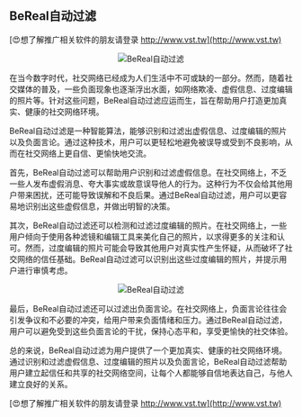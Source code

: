 ## **BeReal自动过滤**

[😍想了解推广相关软件的朋友请登录 http://www.vst.tw](http://www.vst.tw)

 <center><img src="https://vst.tw/MP4/tuiguang/png/2.png" alt="BeReal自动过滤"></center>

在当今数字时代，社交网络已经成为人们生活中不可或缺的一部分。然而，随着社交媒体的普及，一些负面现象也逐渐浮出水面，如网络欺凌、虚假信息、过度编辑的照片等。针对这些问题，BeReal自动过滤应运而生，旨在帮助用户打造更加真实、健康的社交网络环境。

BeReal自动过滤是一种智能算法，能够识别和过滤出虚假信息、过度编辑的照片以及负面言论。通过这种技术，用户可以更轻松地避免被误导或受到不良影响，从而在社交网络上更自信、更愉快地交流。

首先，BeReal自动过滤可以帮助用户识别和过滤虚假信息。在社交网络上，不乏一些人发布虚假消息、夸大事实或故意误导他人的行为。这种行为不仅会给其他用户带来困扰，还可能导致误解和不良后果。通过BeReal自动过滤，用户可以更容易地识别出这些虚假信息，并做出明智的决策。

其次，BeReal自动过滤还可以检测和过滤过度编辑的照片。在社交网络上，一些用户倾向于使用各种滤镜和编辑工具来美化自己的照片，以求得更多的关注和认可。然而，过度编辑的照片可能会导致其他用户对真实性产生怀疑，从而破坏了社交网络的信任基础。BeReal自动过滤可以识别出这些过度编辑的照片，并提示用户进行审慎考虑。

 <center><img src="https://vst.tw/MP4/tuiguang/png/5.png" alt="BeReal自动过滤"></center>

最后，BeReal自动过滤还可以过滤出负面言论。在社交网络上，负面言论往往会引发争议和不必要的冲突，给用户带来负面情绪和压力。通过BeReal自动过滤，用户可以避免受到这些负面言论的干扰，保持心态平和，享受更愉快的社交体验。

总的来说，BeReal自动过滤为用户提供了一个更加真实、健康的社交网络环境。通过识别和过滤虚假信息、过度编辑的照片以及负面言论，BeReal自动过滤帮助用户建立起信任和共享的社交网络空间，让每个人都能够自信地表达自己，与他人建立良好的关系。

[😍想了解推广相关软件的朋友请登录 http://www.vst.tw](http://www.vst.tw)



